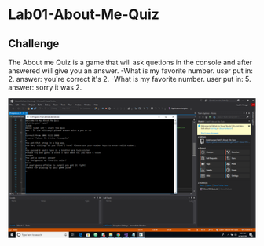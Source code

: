 # Lab01-About-Me-Quiz

## Challenge
The About me Quiz is a game that will ask quetions in the console and after answered will give you an answer.
 -What is my favorite number. user put in: 2. answer: you're correct it's 2.
 -What is my favorite number. user put in: 5. answer: sorry it was 2.

![Reverse Array whiteboard image](aboutVisual.png)